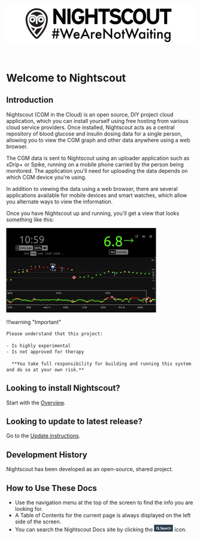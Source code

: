 ![](.\img\cropped-Header2.png)

</br>

# Welcome to Nightscout

## Introduction

Nightscout (CGM in the Cloud) is an open source, DIY project cloud application, which you can install yourself using free hosting from various cloud service providers. Once installed, Nightscout acts as a central repository of blood glucose and insulin dosing data for a single person, allowing you to view the CGM graph and other data anywhere using a web browser.

The CGM data is sent to Nightscout using an uploader application such as xDrip+ or Spike, running on a mobile phone carried by the person being monitored. The application you'll need for uploading the data depends on which CGM device you're using.

In addition to viewing the data using a web browser, there are several applications available for mobile devices and smart watches, which allow you alternate ways to view the information.

Once you have Nightscout up and running, you'll get a view that looks something like this:

 <img src="img/nightscout.jpg" width="400">

!!!warning "Important"

    Please understand that this project:
    
    - Is highly experimental
    - Is not approved for therapy
    
      **You take full responsibility for building and running this system and do so at your own risk.**

## Looking to install Nightscout?

Start with the [Overview](/nightscout/overview/).

## Looking to update to latest release?

Go to the [Update instructions](/update/update/).

## Development History

Nightscout has been developed as an open-source, shared project.

## How to Use These Docs

* Use the navigation menu at the top of the screen to find the info you are looking for.
* A Table of Contents for the current page is always displayed on the left side of the screen.
* You can search the Nightscout Docs site by clicking the <img src="img/search_icon.png" width="50px"> icon.